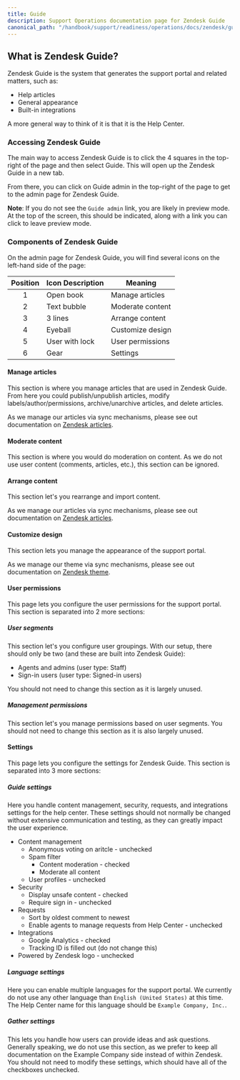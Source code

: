 ```yaml
---
title: Guide
description: Support Operations documentation page for Zendesk Guide
canonical_path: "/handbook/support/readiness/operations/docs/zendesk/guide"
---
```


## What is Zendesk Guide?

Zendesk Guide is the system that generates the support portal and related
matters, such as:

- Help articles
- General appearance
- Built-in integrations

A more general way to think of it is that it is the Help Center.

### Accessing Zendesk Guide

The main way to access Zendesk Guide is to click the 4 squares in the top-right
of the page and then select Guide. This will open up the Zendesk Guide in a new
tab.

From there, you can click on Guide admin in the top-right of the page to get to
the admin page for Zendesk Guide.

**Note**: If you do not see the `Guide admin` link, you are likely in preview
mode. At the top of the screen, this should be indicated, along with a link you
can click to leave preview mode.

### Components of Zendesk Guide

On the admin page for Zendesk Guide, you will find several icons on the
left-hand side of the page:

| Position | Icon Description | Meaning          |
|:--------:|------------------|------------------|
| 1        | Open book        | Manage articles  |
| 2        | Text bubble      | Moderate content |
| 3        | 3 lines          | Arrange content  |
| 4        | Eyeball          | Customize design |
| 5        | User with lock   | User permissions |
| 6        | Gear             | Settings         |

#### Manage articles

This section is where you manage articles that are used in Zendesk Guide. From
here you could publish/unpublish articles, modify labels/author/permissions,
archive/unarchive articles, and delete articles.

As we manage our articles via sync mechanisms, please see out documentation on
[Zendesk articles](../articles).

#### Moderate content

This section is where you would do moderation on content. As we do not use user
content (comments, articles, etc.), this section can be ignored.

#### Arrange content

This section let's you rearrange and import content.

As we manage our articles via sync mechanisms, please see out documentation on
[Zendesk articles](../articles).

#### Customize design

This section lets you manage the appearance of the support portal.

As we manage our theme via sync mechanisms, please see out documentation on
[Zendesk theme](../theme).

#### User permissions

This page lets you configure the user permissions for the support portal. This
section is separated into 2 more sections:

##### User segments

This section let's you configure user groupings. With our setup, there should
only be two (and these are built into Zendesk Guide):

- Agents and admins (user type: Staff)
- Sign-in users (user type: Signed-in users)

You should not need to change this section as it is largely unused.

##### Management permissions

This section let's you manage permissions based on user segments. You should not
need to change this section as it is also largely unused.

#### Settings

This page lets you configure the settings for Zendesk Guide. This section is
separated into 3 more sections:

##### Guide settings

Here you handle content management, security, requests, and integrations
settings for the help center. These settings should not normally be changed
without extensive communication and testing, as they can greatly impact the user
experience.

- Content management
  - Anonymous voting on aritcle - unchecked
  - Spam filter
    - Content moderation - checked
    - Moderate all content
  - User profiles - unchecked
- Security
  - Display unsafe content - checked
  - Require sign in - unchecked
- Requests
  - Sort by oldest comment to newest
  - Enable agents to manage requests from Help Center - unchecked
- Integrations
  - Google Analytics - checked
  - Tracking ID is filled out (do not change this)
- Powered by Zendesk logo - unchecked

##### Language settings

Here you can enable multiple languages for the support portal. We currently do
not use any other language than `English (United States)` at this time. The
Help Center name for this language should be `Example Company, Inc.`.

##### Gather settings

This lets you handle how users can provide ideas and ask questions. Generally
speaking, we do not use this section, as we prefer to keep all documentation
on the Example Company side instead of within Zendesk. You should not need to modify
these settings, which should have all of the checkboxes unchecked.
